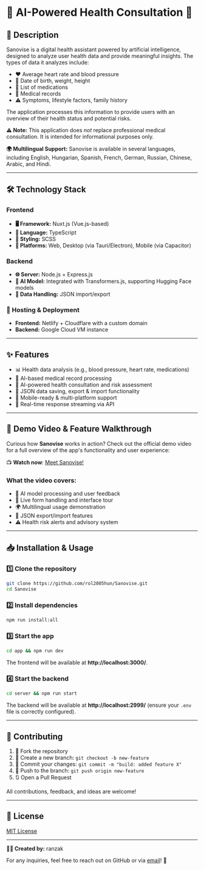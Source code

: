 # 🚀 AI-Powered Health Consultation 🏥

## 📝 Description

Sanovise is a digital health assistant powered by artificial intelligence, designed to analyze user health data and provide meaningful insights. The types of data it analyzes include:

- ❤️ Average heart rate and blood pressure
- 📅 Date of birth, weight, height
- 💊 List of medications
- 📄 Medical records
- ⚠️ Symptoms, lifestyle factors, family history

The application processes this information to provide users with an overview of their health status and potential risks.

**⚠️ Note:** This application does *not* replace professional medical consultation. It is intended for informational purposes only.

**🌍 Multilingual Support:** Sanovise is available in several languages, including English, Hungarian, Spanish, French, German, Russian, Chinese, Arabic, and Hindi.

---

## 🛠️ Technology Stack

### **Frontend**
- **🖥️ Framework:** Nuxt.js (Vue.js-based)
- **📝 Language:** TypeScript
- **🎨 Styling:** SCSS
- **📱 Platforms:** Web, Desktop (via Tauri/Electron), Mobile (via Capacitor)

### **Backend**
- **🌐 Server:** Node.js + Express.js
- **🧠 AI Model:** Integrated with Transformers.js, supporting Hugging Face models
- **📂 Data Handling:** JSON import/export

### **🚀 Hosting & Deployment**
- **Frontend:** Netlify + Cloudflare with a custom domain
- **Backend:** Google Cloud VM instance

---

## ✨ Features

- 📊 Health data analysis (e.g., blood pressure, heart rate, medications)
- 🤖 AI-based medical record processing
- 🏥 AI-powered health consultation and risk assessment
- 💾 JSON data saving, export & import functionality
- 📱 Mobile-ready & multi-platform support
- 🔁 Real-time response streaming via API

---

## 🎥 Demo Video & Feature Walkthrough

Curious how **Sanovise** works in action? Check out the official demo video for a full overview of the app's functionality and user experience:

📺 **Watch now**: [Meet Sanovise!](https://www.youtube.com/watch?v=1CuafcQSEeg)

### What the video covers:
- 🧠 AI model processing and user feedback
- 📱 Live form handling and interface tour
- 🌍 Multilingual usage demonstration
- 💾 JSON export/import features
- ⚠️ Health risk alerts and advisory system

---

## 📥 Installation & Usage

### **1️⃣ Clone the repository**
```bash
git clone https://github.com/rol2005hun/Sanovise.git
cd Sanovise
```

### **2️⃣ Install dependencies**
```bash
npm run install:all
```

### **3️⃣ Start the app**
```bash
cd app && npm run dev
```
The frontend will be available at **http://localhost:3000/**.

### **4️⃣ Start the backend**
```bash
cd server && npm run start
```
The backend will be available at **http://localhost:2999/** (ensure your `.env` file is correctly configured).

---

## 🤝 Contributing

1. 🍴 Fork the repository
2. 🌿 Create a new branch: `git checkout -b new-feature`
3. 📝 Commit your changes: `git commit -m "build: added feature X"`
4. 🚀 Push to the branch: `git push origin new-feature`
5. 🔃 Open a Pull Request

All contributions, feedback, and ideas are welcome!

---

## 📜 License

[MIT License](https://github.com/rol2005hun/Sanovise?tab=MIT-1-ov-file)

---

**👨‍💻 Created by:** ranzak

For any inquiries, feel free to reach out on GitHub or via [email](mailto:contact@ranzak.site)! 📩